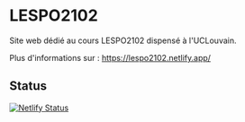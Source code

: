 # LESPO2102

Site web dédié au cours LESPO2102 dispensé à l'UCLouvain.

Plus d'informations sur : https://lespo2102.netlify.app/

## Status

[![Netlify Status](https://api.netlify.com/api/v1/badges/4d03bfc2-1a30-42b3-b55d-f3b07c944186/deploy-status)](https://app.netlify.com/sites/lespo2102/deploys)
